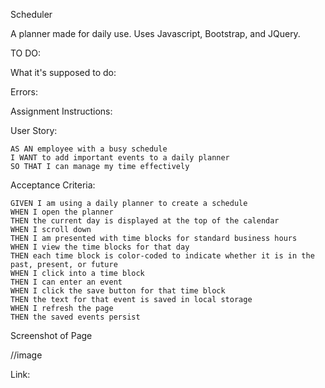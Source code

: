 Scheduler

A planner made for daily use. Uses Javascript, Bootstrap, and JQuery.

TO DO:



What it's supposed to do:



Errors:



Assignment Instructions:

User Story:

    AS AN employee with a busy schedule
    I WANT to add important events to a daily planner
    SO THAT I can manage my time effectively


Acceptance Criteria:

    GIVEN I am using a daily planner to create a schedule
    WHEN I open the planner
    THEN the current day is displayed at the top of the calendar
    WHEN I scroll down
    THEN I am presented with time blocks for standard business hours
    WHEN I view the time blocks for that day
    THEN each time block is color-coded to indicate whether it is in the past, present, or future
    WHEN I click into a time block
    THEN I can enter an event
    WHEN I click the save button for that time block
    THEN the text for that event is saved in local storage
    WHEN I refresh the page
    THEN the saved events persist

Screenshot of Page

//image

Link: